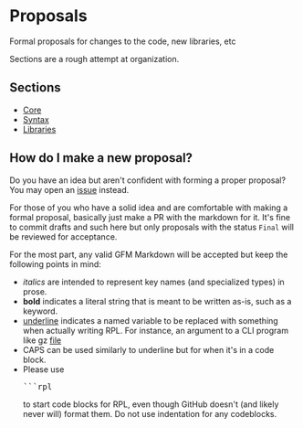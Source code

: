 # Proposals #

Formal proposals for changes to the code, new libraries, etc

Sections are a rough attempt at organization.

## Sections ##

* [Core](core)
* [Syntax](syntax)
* [Libraries](libraries)


## How do I make a new proposal? ##

Do you have an idea but aren't confident with forming a proper proposal? You may open an [issue](https://github.com/imp-erial/imperial/issues) instead.

For those of you who have a solid idea and are comfortable with making a formal proposal, basically just make a PR with the markdown for it. It's fine to commit drafts and such here but only proposals with the status `Final` will be reviewed for acceptance.

For the most part, any valid GFM Markdown will be accepted but keep the following points in mind:

* *italics* are intended to represent key names (and specialized types) in prose.
* **bold** indicates a literal string that is meant to be written as-is, such as a keyword.
* <u>underline</u> indicates a named variable to be replaced with something when actually writing RPL. For instance, an argument to a CLI program like gz <u>file</u>
* CAPS can be used similarly to underline but for when it's in a code block.
* Please use <pre>\`\`\`rpl</pre> to start code blocks for RPL, even though GitHub doesn't (and likely never will) format them. Do not use indentation for any codeblocks.

